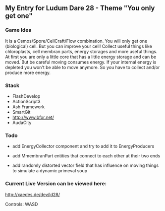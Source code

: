 

My Entry for Ludum Dare 28 - Theme "You only get one" 
-------------------------

### Game Idea

It is a Osmos/Spore/CellCraft/Flow combination.
You will only get one (biological) cell.
But you can improve your cell!
Collect useful things like chloroplasts, cell membran parts, energy storages and more useful things.
At first you are only a little core that has a little energy storage and can be moved. But be careful 
moving consumes energy. If your internal energy is depleted you won't be able to move anymore.
So you have to collect and/or produce more energy.


### Stack

* FlashDevelop
* ActionScript3
* Ash Framework
* SmartGit
* http://www.bfxr.net/ 
* AudaCity

### Todo
* add EnergyCollector component and try to add it to EnergyProducers
* add MmembranPart entities that connect to each other at their two ends

* add randomly distorted vector field that has influence on moving things to simulate a dynamic primeval soup

### Current Live Version can be viewed here:

http://xaedes.de/dev/ld28/
	
Controls: WASD
